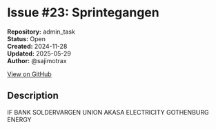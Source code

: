 # Issue #23: Sprintegangen

**Repository:** admin_task  
**Status:** Open  
**Created:** 2024-11-28  
**Updated:** 2025-05-29  
**Author:** @sajimotrax  

[View on GitHub](https://github.com/Simtestlab/admin_task/issues/23)

## Description

IF BANK
SOLDERVARGEN
UNION AKASA
ELECTRICITY
GOTHENBURG  ENERGY

